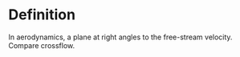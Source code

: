 # Definition

In aerodynamics, a plane at right angles to the free-stream velocity.
Compare crossflow.
